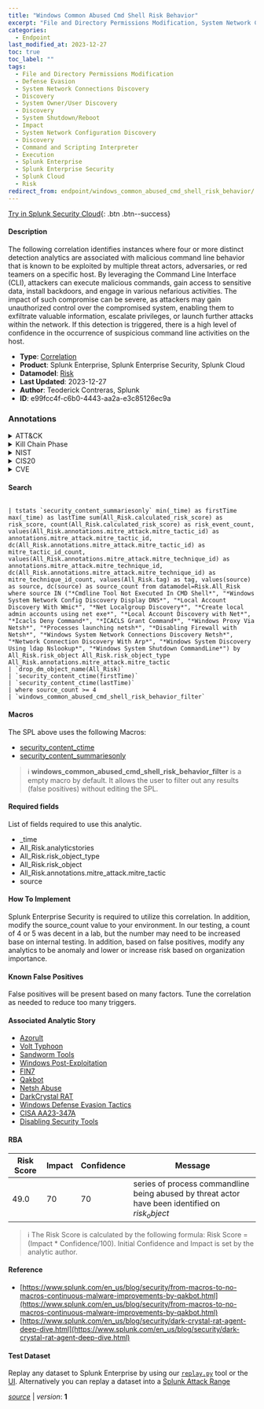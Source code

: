 ```yaml
---
title: "Windows Common Abused Cmd Shell Risk Behavior"
excerpt: "File and Directory Permissions Modification, System Network Connections Discovery, System Owner/User Discovery, System Shutdown/Reboot, System Network Configuration Discovery, Command and Scripting Interpreter"
categories:
  - Endpoint
last_modified_at: 2023-12-27
toc: true
toc_label: ""
tags:
  - File and Directory Permissions Modification
  - Defense Evasion
  - System Network Connections Discovery
  - Discovery
  - System Owner/User Discovery
  - Discovery
  - System Shutdown/Reboot
  - Impact
  - System Network Configuration Discovery
  - Discovery
  - Command and Scripting Interpreter
  - Execution
  - Splunk Enterprise
  - Splunk Enterprise Security
  - Splunk Cloud
  - Risk
redirect_from: endpoint/windows_common_abused_cmd_shell_risk_behavior/
---
```




[Try in Splunk Security Cloud](https://www.splunk.com/en_us/cyber-security.html){: .btn .btn--success}

#### Description

The following correlation identifies instances where four or more distinct detection analytics are associated with malicious command line behavior that is known to be exploited by multiple threat actors, adversaries, or red teamers on a specific host. By leveraging the Command Line Interface (CLI), attackers can execute malicious commands, gain access to sensitive data, install backdoors, and engage in various nefarious activities. The impact of such compromise can be severe, as attackers may gain unauthorized control over the compromised system, enabling them to exfiltrate valuable information, escalate privileges, or launch further attacks within the network. If this detection is triggered, there is a high level of confidence in the occurrence of suspicious command line activities on the host.

- **Type**: [Correlation](https://github.com/splunk/security_content/wiki/Detection-Analytic-Types)
- **Product**: Splunk Enterprise, Splunk Enterprise Security, Splunk Cloud
- **Datamodel**: [Risk](https://docs.splunk.com/Documentation/CIM/latest/User/Risk)
- **Last Updated**: 2023-12-27
- **Author**: Teoderick Contreras, Splunk
- **ID**: e99fcc4f-c6b0-4443-aa2a-e3c85126ec9a

### Annotations
<details>
  <summary>ATT&CK</summary>

<div markdown="1">

#### [ATT&CK](https://attack.mitre.org/)

| ID          | Technique   | Tactic         |
| ----------- | ----------- |--------------- |
| [T1222](https://attack.mitre.org/techniques/T1222/) | File and Directory Permissions Modification | Defense Evasion |

| [T1049](https://attack.mitre.org/techniques/T1049/) | System Network Connections Discovery | Discovery |

| [T1033](https://attack.mitre.org/techniques/T1033/) | System Owner/User Discovery | Discovery |

| [T1529](https://attack.mitre.org/techniques/T1529/) | System Shutdown/Reboot | Impact |

| [T1016](https://attack.mitre.org/techniques/T1016/) | System Network Configuration Discovery | Discovery |

| [T1059](https://attack.mitre.org/techniques/T1059/) | Command and Scripting Interpreter | Execution |

</div>
</details>


<details>
  <summary>Kill Chain Phase</summary>

<div markdown="1">

* Exploitation
* Actions On Objectives
* Installation


</div>
</details>


<details>
  <summary>NIST</summary>

<div markdown="1">

* DE.AE



</div>
</details>

<details>
  <summary>CIS20</summary>

<div markdown="1">

* CIS 10



</div>
</details>

<details>
  <summary>CVE</summary>

<div markdown="1">


</div>
</details>


#### Search

```

| tstats `security_content_summariesonly` min(_time) as firstTime max(_time) as lastTime sum(All_Risk.calculated_risk_score) as risk_score, count(All_Risk.calculated_risk_score) as risk_event_count, values(All_Risk.annotations.mitre_attack.mitre_tactic_id) as annotations.mitre_attack.mitre_tactic_id, dc(All_Risk.annotations.mitre_attack.mitre_tactic_id) as mitre_tactic_id_count, values(All_Risk.annotations.mitre_attack.mitre_technique_id) as annotations.mitre_attack.mitre_technique_id, dc(All_Risk.annotations.mitre_attack.mitre_technique_id) as mitre_technique_id_count, values(All_Risk.tag) as tag, values(source) as source, dc(source) as source_count from datamodel=Risk.All_Risk where source IN ("*Cmdline Tool Not Executed In CMD Shell*", "*Windows System Network Config Discovery Display DNS*", "*Local Account Discovery With Wmic*", "*Net Localgroup Discovery*", "*Create local admin accounts using net exe*", "*Local Account Discovery with Net*", "*Icacls Deny Command*", "*ICACLS Grant Command*", "*Windows Proxy Via Netsh*", "*Processes launching netsh*", "*Disabling Firewall with Netsh*", "*Windows System Network Connections Discovery Netsh*", "*Network Connection Discovery With Arp*", "*Windows System Discovery Using ldap Nslookup*", "*Windows System Shutdown CommandLine*") by All_Risk.risk_object All_Risk.risk_object_type All_Risk.annotations.mitre_attack.mitre_tactic 
| `drop_dm_object_name(All_Risk)` 
| `security_content_ctime(firstTime)` 
| `security_content_ctime(lastTime)` 
| where source_count >= 4 
| `windows_common_abused_cmd_shell_risk_behavior_filter`
```

#### Macros
The SPL above uses the following Macros:
* [security_content_ctime](https://github.com/splunk/security_content/blob/develop/macros/security_content_ctime.yml)
* [security_content_summariesonly](https://github.com/splunk/security_content/blob/develop/macros/security_content_summariesonly.yml)

> :information_source:
> **windows_common_abused_cmd_shell_risk_behavior_filter** is a empty macro by default. It allows the user to filter out any results (false positives) without editing the SPL.



#### Required fields
List of fields required to use this analytic.
* _time
* All_Risk.analyticstories
* All_Risk.risk_object_type
* All_Risk.risk_object
* All_Risk.annotations.mitre_attack.mitre_tactic
* source



#### How To Implement
Splunk Enterprise Security is required to utilize this correlation. In addition, modify the source_count value to your environment. In our testing, a count of 4 or 5 was decent in a lab, but the number may need to be increased base on internal testing. In addition, based on false positives, modify any analytics to be anomaly and lower or increase risk based on organization importance.
#### Known False Positives
False positives will be present based on many factors. Tune the correlation as needed to reduce too many triggers.

#### Associated Analytic Story
* [Azorult](/stories/azorult)
* [Volt Typhoon](/stories/volt_typhoon)
* [Sandworm Tools](/stories/sandworm_tools)
* [Windows Post-Exploitation](/stories/windows_post-exploitation)
* [FIN7](/stories/fin7)
* [Qakbot](/stories/qakbot)
* [Netsh Abuse](/stories/netsh_abuse)
* [DarkCrystal RAT](/stories/darkcrystal_rat)
* [Windows Defense Evasion Tactics](/stories/windows_defense_evasion_tactics)
* [CISA AA23-347A](/stories/cisa_aa23-347a)
* [Disabling Security Tools](/stories/disabling_security_tools)




#### RBA

| Risk Score  | Impact      | Confidence   | Message      |
| ----------- | ----------- |--------------|--------------|
| 49.0 | 70 | 70 | series of process commandline being abused by threat actor have been identified on $risk_object$ |


> :information_source:
> The Risk Score is calculated by the following formula: Risk Score = (Impact * Confidence/100). Initial Confidence and Impact is set by the analytic author.


#### Reference

* [https://www.splunk.com/en_us/blog/security/from-macros-to-no-macros-continuous-malware-improvements-by-qakbot.html](https://www.splunk.com/en_us/blog/security/from-macros-to-no-macros-continuous-malware-improvements-by-qakbot.html)
* [https://www.splunk.com/en_us/blog/security/dark-crystal-rat-agent-deep-dive.html](https://www.splunk.com/en_us/blog/security/dark-crystal-rat-agent-deep-dive.html)



#### Test Dataset
Replay any dataset to Splunk Enterprise by using our [`replay.py`](https://github.com/splunk/attack_data#using-replaypy) tool or the [UI](https://github.com/splunk/attack_data#using-ui).
Alternatively you can replay a dataset into a [Splunk Attack Range](https://github.com/splunk/attack_range#replay-dumps-into-attack-range-splunk-server)




[*source*](https://github.com/splunk/security_content/tree/develop/detections/endpoint/windows_common_abused_cmd_shell_risk_behavior.yml) \| *version*: **1**